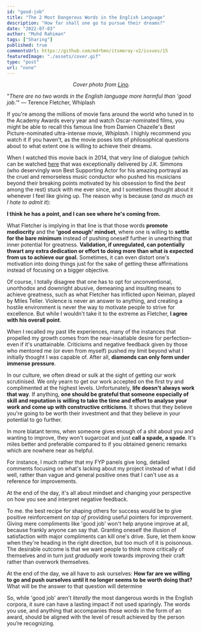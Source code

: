 ```yaml
---
id: "good-job"
title: "The 2 Most Dangerous Words in the English Language"
description: "How far shall one go to pursue their dreams?"
date: "2022-07-03"
author: "Muhd Rahiman"
tags: ["Sharing"]
published: true
commentsUrl: https://github.com/mdrhmn/itsmeray-v2/issues/15
featuredImage: "./assets/cover.gif"
type: "post"
url: "none"
---
```


<div align="center">
    <em>Cover photo from
    <a href="https://weheartit.com/entry/193842461">Lino</a>.
    </em>
</div>

"_There are no two words in the English language more harmful than 'good job.'_" — Terence Fletcher, Whiplash

If you're among the millions of movie fans around the world who tuned in to the Academy Awards every year and watch Oscar-nominated films, you might be able to recall this famous line from Damien Chazelle's Best Picture-nominated ultra-intense movie, _Whiplash_. I highly recommend you watch it if you haven't, as the movie poses lots of philosophical questions about to what extent one is willing to achieve their dreams.

When I watched this movie back in 2014, that very line of dialogue (which can be watched [here](https://www.youtube.com/watch?v=WN_IzDeBdRM) that was exceptionally delivered by J.K. Simmons (who deservingly won Best Supporting Actor for his amazing portrayal as the cruel and remorseless music conductor who pushed his musicians beyond their breaking points motivated by his obsession to find the _best_ among the rest) stuck with me ever since, and I sometimes thought about it whenever I feel like giving up. The reason why is because (_and as much as I hate to admit it_):

**I think he has a point, and I can see where he's coming from.**

What Fletcher is implying in that line is that those words **promote mediocrity** and the **'good enough' mindset**, where one is willing to **settle for the bare minimum** instead of pushing oneself further in unearthing that inner potential for greatness. **Validation, if unregulated, can potentially thwart any extra dedication or effort to doing more than what is expected from us to achieve our goal.** Sometimes, it can even distort one's motivation into doing things just for the sake of getting these affirmations instead of focusing on a bigger objective.

Of course, I totally disagree that one has to opt for unconventional, unorthodox and downright abusive, demeaning and insulting means to achieve greatness, such as what Fletcher has inflicted upon Neiman, played by Miles Teller. Violence is never an answer to anything, and creating a hostile environment is never the way to motivate people to strive for excellence. But while I wouldn't take it to the extreme as Fletcher, **I agree with his overall point**.

When I recalled my past life experiences, many of the instances that propelled my growth comes from the near-insatiable desire for perfection–even if it's unattainable. Criticisms and negative feedback given by those who mentored me (or even from myself) pushed my limit beyond what I initially thought I was capable of. After all, **diamonds can only form under immense pressure**.

In our culture, we often dread or sulk at the sight of getting our work scrutinised. We only yearn to get our work accepted on the first try and complimented at the highest levels. Unfortunately, **life doesn't always work that way**. If anything, **one should be grateful that someone especially of skill and reputation is willing to take the time and effort to analyse your work and come up with constructive criticisms**. It shows that they believe you're going to be worth their investment and that they believe in your potential to go further.

In more blatant terms, when someone gives enough of a shit about you and wanting to improve, they won't sugarcoat and just **call a spade, a spade**. It's miles better and preferable compared to if you obtained generic remarks which are nowhere near as helpful.

For instance, I much rather that my FYP panels give long, detailed comments focusing on what's lacking about my project instead of what I did well, rather than vague and general positive ones that I can't use as a reference for improvements.

At the end of the day, it's all about mindset and changing your perspective on how you see and interpret negative feedback.

To me. the best recipe for shaping others for success would be to give positive reinforcement _on top of_ providing useful pointers for improvement. Giving mere compliments like 'good job' won't help anyone improve at all, because frankly anyone can say that. Granting oneself the illusion of satisfaction with major compliments can kill one's drive. Sure, let them know when they're heading in the right direction, but too much of it is poisonous. The desirable outcome is that we want people to think more critically of themselves and in turn just _gradually_ work towards improving their craft rather than overwork themselves.

At the end of the day, we all have to ask ourselves: **How far are we willing to go and push ourselves until it no longer seems to be worth doing that?** What will be the answer to that question will determine

So, while 'good job' aren't _literally_ the most dangerous words in the English corpora, it sure can have a lasting impact if not used sparingly. The words you use, and anything that accompanies those words in the form of an award, should be aligned with the level of result achieved by the person you’re recognizing.